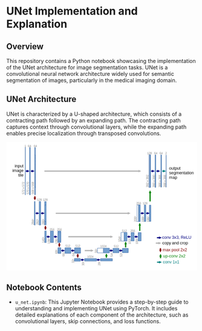 # UNet Implementation and Explanation

## Overview
This repository contains a Python notebook showcasing the implementation of the UNet architecture for image segmentation tasks. UNet is a convolutional neural network architecture widely used for semantic segmentation of images, particularly in the medical imaging domain.

## UNet Architecture
UNet is characterized by a U-shaped architecture, which consists of a contracting path followed by an expanding path. The contracting path captures context through convolutional layers, while the expanding path enables precise localization through transposed convolutions.

![UNet Architecture](img/U_net_visualization.png)

## Notebook Contents
- `u_net.ipynb`: This Jupyter Notebook provides a step-by-step guide to understanding and implementing UNet using PyTorch. It includes detailed explanations of each component of the architecture, such as convolutional layers, skip connections, and loss functions.
